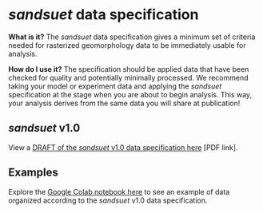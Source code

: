 # *sandsuet* data specification

**What is it?** The *sandsuet* data specification gives a minimum set of criteria needed for rasterized geomorphology data to be immediately usable for analysis.

**How do I use it?** The specification should be applied data that have been checked for quality and potentially minimally processed. We recommend taking your model or experiment data and applying the *sandsuet* specification at the stage when you are about to begin analysis. 
This way, your analysis derives from the same data you will share at publication!


## *sandsuet* v1.0

View a [DRAFT of the *sandsuet* v1.0 data specification here](https://drive.google.com/file/d/1GsPUNwWKP93473x97BE9P5jCowxWUs4H/view?usp=sharing) [PDF link].


## Examples

Explore the [Google Colab notebook here](https://colab.research.google.com/drive/1WzITfkH0kAqAiYxe6xoxqaKDXBHKPiz7?usp=sharing) to see an example of data organized according to the *sandsuet* v1.0 data specification. 
